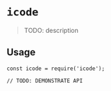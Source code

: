 # `icode`

> TODO: description

## Usage

```
const icode = require('icode');

// TODO: DEMONSTRATE API
```
